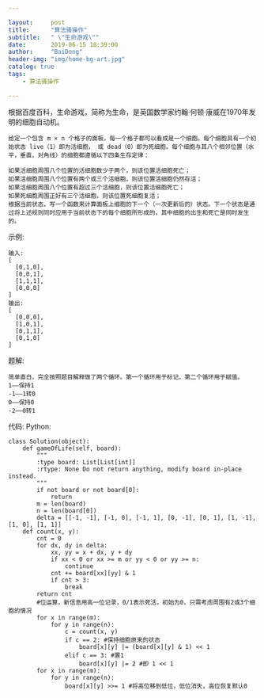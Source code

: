 ```yaml
---

layout:     post
title:      "算法骚操作"
subtitle:   " \"生命游戏\""
date:       2019-06-15 18:39:00
author:     "BaiDong"
header-img: "img/home-bg-art.jpg"
catalog: true
tags:
    - 算法骚操作

---
```


根据百度百科，生命游戏，简称为生命，是英国数学家约翰·何顿·康威在1970年发明的细胞自动机。

    给定一个包含 m × n 个格子的面板，每一个格子都可以看成是一个细胞。每个细胞具有一个初始状态 live（1）即为活细胞， 或 dead（0）即为死细胞。每个细胞与其八个相邻位置（水平，垂直，对角线）的细胞都遵循以下四条生存定律：

    如果活细胞周围八个位置的活细胞数少于两个，则该位置活细胞死亡；
    如果活细胞周围八个位置有两个或三个活细胞，则该位置活细胞仍然存活；
    如果活细胞周围八个位置有超过三个活细胞，则该位置活细胞死亡；
    如果死细胞周围正好有三个活细胞，则该位置死细胞复活；
    根据当前状态，写一个函数来计算面板上细胞的下一个（一次更新后的）状态。下一个状态是通过将上述规则同时应用于当前状态下的每个细胞所形成的，其中细胞的出生和死亡是同时发生的。

示例:

    输入: 
    [
      [0,1,0],
      [0,0,1],
      [1,1,1],
      [0,0,0]
    ]
    输出: 
    [
      [0,0,0],
      [1,0,1],
      [0,1,1],
      [0,1,0]
    ]

题解:

    简单直白，完全按照题目解释做了两个循环。第一个循环用于标记，第二个循环用于赋值。
    1——保持1
    -1——1转0
    0——保持0
    -2——0转1

代码:
Python:

    class Solution(object):
        def gameOfLife(self, board):
            """
            :type board: List[List[int]]
            :rtype: None Do not return anything, modify board in-place instead.
            """
            if not board or not board[0]:
                return
            m = len(board)
            n = len(board[0])
            delta = [[-1, -1], [-1, 0], [-1, 1], [0, -1], [0, 1], [1, -1], [1, 0], [1, 1]]
        def count(x, y):
            cnt = 0
            for dx, dy in delta:
                xx, yy = x + dx, y + dy
                if xx < 0 or xx >= m or yy < 0 or yy >= n:
                    continue
                cnt += board[xx][yy] & 1
                if cnt > 3:
                    break
            return cnt
            #位运算，新信息用高一位记录，0/1表示死活，初始为0，只需考虑周围有2或3个细胞的情况
            for x in range(m):
                for y in range(n):
                    c = count(x, y)
                    if c == 2: #保持细胞原来的状态
                        board[x][y] |= (board[x][y] & 1) << 1
                    elif c == 3: #置1
                        board[x][y] |= 2 #即 1 << 1 
            for x in range(m):
                for y in range(n):
                    board[x][y] >>= 1 #将高位移到低位，低位消失，高位恢复默认0



